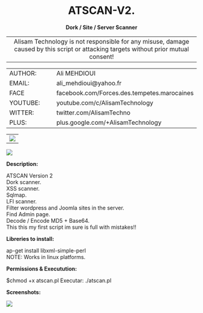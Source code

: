 <h1 align="center">ATSCAN-V2.</h1>
<p align="center"> <b>Dork / Site / Server Scanner </b></p>
<center>
<table border="0" cellpadding="0" cellspacing="2" width="100%px">
  <tr>
    <td align="center">Alisam Technology is not responsible for any misuse, damage caused by this script or attacking targets without prior mutual consent!</td>
  </tr>
</table>
</center>
<table border="0" cellpadding="0" cellspacing="2" width="100%px">
  <tr>
    <td width="30%">AUTHOR:</td><td>Ali MEHDIOUI</td>
  </tr>
  <tr>
    <td width="30%">EMAIL:</td><td>ali_mehdioui@yahoo.fr</td>
  </tr>
  <tr>
    <td width="30%">FACE</td><td>facebook.com/Forces.des.tempetes.marocaines</td>
  </tr>
  <tr>
    <td width="30%">YOUTUBE:</td><td>youtube.com/c/AlisamTechnology</td>
  </tr>
  <tr>
    <td width="30%">WITTER:</td><td>twitter.com/AlisamTechno</td>
  </tr>
  <tr>
    <td width="30%">PLUS:</td><td>plus.google.com/+AlisamTechnology</td>
  </tr>
</table>
<table border="0" cellpadding="0" cellspacing="10" width="100%px">
  <tr>
    <td ><img src="http://i.imgur.com/GsBEWzx.jpg" /></td>
  </tr>
</table>
<img src="http://i.imgur.com/GsBEWzx.jpg" />
<p> <b>Description: </b></p>
ATSCAN Version 2 <br /> Dork scanner. <br />XSS scanner. <br /> Sqlmap. <br /> LFI scanner.<br /> Filter wordpress and Joomla sites in the server. <br />Find Admin page.<br /> Decode / Encode MD5 + Base64. <br />This this my first script im sure is full with mistakes!! 

<p> <b>Libreries to install: </b></p>
ap-get install libxml-simple-perl <br />
NOTE: Works in linux platforms.

<p> <b>Permissions & Executution: </b></p>
$chmod +x atscan.pl </b>
Executar: ./atscan.pl

<p> <b>Screenshots: </b></p>
<img src="http://i.imgur.com/LJ2m74H.jpg" />
